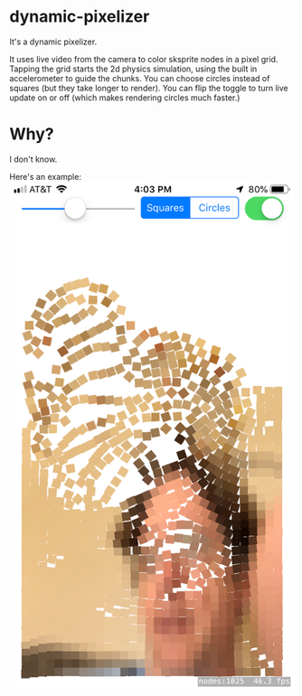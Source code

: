 # dynamic-pixelizer
It's a dynamic pixelizer.

It uses live video from the camera to color sksprite nodes in a pixel grid. Tapping the grid starts the 2d physics simulation, using the built in accelerometer to guide the chunks. You can choose circles instead of squares (but they take longer to render). You can flip the toggle to turn live update on or off (which makes rendering circles much faster.)

# Why?
I don't know.

Here's an example:
![alt text](https://raw.githubusercontent.com/jmenter/dynamic-pixelizer/develop/example.png "example")
